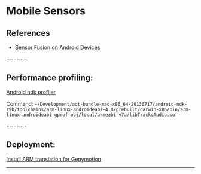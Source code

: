Mobile Sensors 
==============

## References
- [Sensor Fusion on Android Devices](http://www.youtube.com/watch?v=C7JQ7Rpwn2k)



======

## Performance profiling:


[Android ndk profiler](https://code.google.com/p/android-ndk-profiler/wiki/Usage)

Command: 
``` ~/Development/adt-bundle-mac-x86_64-20130717/android-ndk-r9b/toolchains/arm-linux-androideabi-4.8/prebuilt/darwin-x86/bin/arm-linux-androideabi-gprof obj/local/armeabi-v7a/libTrackoAudio.so ```


======

## Deployment:

[Install ARM translation for Genymotion](http://forum.xda-developers.com/showthread.php?t=2528952)


- - -


